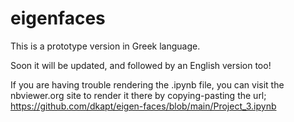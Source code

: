 # eigenfaces

This is a prototype version in Greek language.

Soon it will be updated, and followed by an English version too!


If you are having trouble rendering the .ipynb file, 
you can visit the nbviewer.org site to render it there 
by copying-pasting the url;  https://github.com/dkapt/eigen-faces/blob/main/Project_3.ipynb
